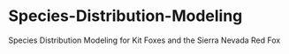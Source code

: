 # Species-Distribution-Modeling
Species Distribution Modeling for Kit Foxes and the Sierra Nevada Red Fox
